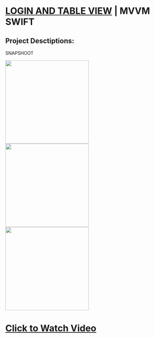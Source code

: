 # [LOGIN AND TABLE VIEW](https://www.aks.software/) | MVVM SWIFT

## Project Desctiptions: 

SNAPSHOOT

<img src="https://user-images.githubusercontent.com/42860041/179953249-b1a9f53b-c2ca-44e9-8c90-2db5c4a3358f.PNG" width="260"><img src="https://user-images.githubusercontent.com/42860041/179950581-7c7b5106-cd56-4e77-b1c0-a20d24341a0d.PNG" width="260"><img src="https://user-images.githubusercontent.com/42860041/179950603-1dfa3080-6c60-474e-80d9-4c0b6fc49221.PNG" width="260">

# [Click to Watch Video](https://user-images.githubusercontent.com/42860041/179952002-67847144-c083-4c71-b86c-6872205aa1e6.mp4)


